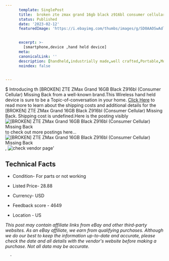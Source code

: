 ```yaml
---
      template: SinglePost
      title:  broken zte zmax grand 16gb black z916bl consumer cellular missing back
      status: Published
      date: '2023-02-12'
      featuredImage: 'https://i.ebayimg.com/thumbs/images/g/SD0AAOSwAdljfYlL/s-l225.jpg'
       

      excerpt: >-
        [smartphone,device ,hand held device]
      meta:
      canonicalLink: ''
      description: [handheld,industrially made,well crafted,Portable,Mobile,Compact,Convenient,Lightweight,Maneuverable,Man-portable,Miniature,Carriable,Hand-held,Light,Holdable,Transportable,Mobile device,Pocket-sized,On-the-go,Wireless,Cordless,Compact size,Convenient size, smartphone,device ,hand held device]
      noindex: false
      

---
```

$
      Introducing th [BROKEN] ZTE ZMax Grand 16GB Black Z916bl (Consumer Cellular) Missing Back from a well-known brand.This Wireless hand held device is sure to be a Topic-of-conversation in your home. [Click Here](https://www.ebay.com/itm/165792351875?hash=item2699fe8683%3Ag%3ASD0AAOSwAdljfYlL&mkevt=1&mkcid=1&mkrid=711-53200-19255-0&campid=%253CePNCampaignId%253E&customid=%253CreferenceId%253E&toolid=10049) to read more to learn about the shipping costs and additional details for the [BROKEN] ZTE ZMax Grand 16GB Black Z916bl (Consumer Cellular) Missing Back. Shipping cost is undefined.Here is the posting visibly ![[BROKEN] ZTE ZMax Grand 16GB Black Z916bl (Consumer Cellular) Missing Back](https://i.ebayimg.com/thumbs/images/g/SD0AAOSwAdljfYlL/s-l225.jpg) to check out more postings here... ![[BROKEN] ZTE ZMax Grand 16GB Black Z916bl (Consumer Cellular) Missing Back](https://i.ebayimg.com/images/g/SD0AAOSwAdljfYlL/s-l1600.jpg), ![check vendor page](https://origin-galleryplus.ebayimg.com/ws/web/165792351875_2_0_1/225x225.jpg)'

      

 ## Technical Facts 



     
      

 - Condition- For parts or not working 


      

 - Listed Price- 28.88 


      

 - Currency- USD 


      

 - Feedback score - 4649 


      

 - Location - US 


      
      

 *_This post may contain affiliate links from eBay and other third-party websites. As an eBay affiliate, we earn from qualifying purchases. Although we do our best to keep the information up-to-date and accurate, please check the date and all details with the vendor's website before making a purchase. Not all data may be accurate._*




      -
